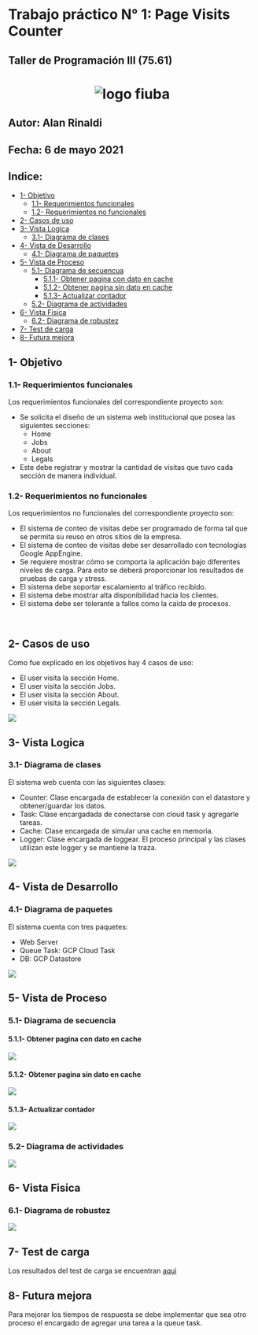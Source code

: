 # Trabajo práctico N° 1: Page Visits Counter
## Taller de Programación III (75.61)

<h1 align="center">
  <img src="./images/logofiuba.jpg" alt="logo fiuba">
</h1>

## Autor: Alan Rinaldi
## Fecha: 6 de mayo 2021




## Indice:

   - [1- Objetivo](#1--objetivo)
      - [1.1- Requerimientos funcionales](#11--requerimientos-funcionales)
      - [1.2- Requerimientos no funcionales](#11--requerimientos-no-funcionales)
   - [2- Casos de uso](#2--casos-de-uso)
   - [3- Vista Logica](#3--vista-logica)
        - [3.1- Diagrama de clases](#3.1--diagrama-de-clases)
   - [4- Vista de Desarrollo](#4--vista-de-desarrollo)
        - [4.1- Diagrama de paquetes](#4.1--diagrama-de-paquetes)
   - [5- Vista de Proceso](#5--vista-de-proceso)
        - [5.1- Diagrama de secuencua](#5.1--diagrama-de-secuencia)
            - [5.1.1- Obtener pagina con dato en cache](#5.1.2--obtener-pagina-con-dato-en-cache)
            - [5.1.2- Obtener pagina sin dato en cache](#5.1.2--obtener-pagina-sin-dato-en-cache)
            - [5.1.3- Actualizar contador](#5.1.3--actualizar-contador)
        - [5.2- Diagrama de actividades](#5.2--diagrama-de-actividades)
   - [6- Vista Fisica](#6--vista-fisica)
        - [6.2- Diagrama de robustez](#6.2--diagrama-de-robustez)
   - [7- Test de carga](#7--test-de-carga)
   - [8- Futura mejora](#8--futura-mejora)


## 1- Objetivo

### 1.1- Requerimientos funcionales

Los requerimientos funcionales del correspondiente proyecto son:
* Se solicita el diseño de un sistema web institucional que posea las siguientes secciones:
    * Home
    * Jobs
    * About
    * Legals
* Este debe registrar y mostrar la cantidad de visitas que tuvo cada sección de manera individual.

### 1.2- Requerimientos no funcionales

Los requerimientos no funcionales del correspondiente proyecto son:
* El sistema de conteo de visitas debe ser programado de forma tal que se permita su reuso en otros sitios de la empresa.
* El sistema de conteo de visitas debe ser desarrollado con tecnologías Google AppEngine.
* Se requiere mostrar cómo se comporta la aplicación bajo diferentes niveles de carga. Para esto se deberá proporcionar los resultados de pruebas de carga y stress.
* El sistema debe soportar escalamiento al tráfico recibido.
* El sistema debe mostrar alta disponibilidad hacia los clientes.
* El sistema debe ser tolerante a fallos como la caída de procesos.

&nbsp;

## 2- Casos de uso

Como fue explicado en los objetivos hay 4 casos de uso:
* El user visita la sección Home.
* El user visita la sección Jobs.
* El user visita la sección About.
* El user visita la sección Legals.

<img src="/images/casosdeuso.jpg">

## 3- Vista Logica

### 3.1- Diagrama de clases

El sistema web cuenta con las siguientes clases:
* Counter: Clase encargada de establecer la conexión con el datastore y obtener/guardar los datos.
* Task: Clase encargadada de conectarse con cloud task y agregarle tareas.
* Cache: Clase encargada de simular una cache en memoria.
* Logger: Clase encargada de loggear. El proceso principal y las clases utilizan este logger y se mantiene la traza.

<img src="/images/clases.jpg">

## 4- Vista de Desarrollo

### 4.1- Diagrama de paquetes

El sistema cuenta con tres paquetes:
* Web Server
* Queue Task: GCP Cloud Task
* DB: GCP Datastore

<img src="/images/paquetes.jpg">

## 5- Vista de Proceso

### 5.1- Diagrama de secuencia

#### 5.1.1- Obtener pagina con dato en cache

<img src="/images/secuenciaconcache.jpg">

#### 5.1.2- Obtener pagina sin dato en cache

<img src="/images/secuenciasincache.jpg">

#### 5.1.3- Actualizar contador

<img src="/images/secuenciaupdate.jpg">

### 5.2- Diagrama de actividades

<img src="/images/actividades.jpg">

## 6- Vista Fisica

### 6.1- Diagrama de robustez

<img src="/images/robustez.jpg">

## 7- Test de carga

Los resultados del test de carga se encuentran [aqui](./load_test.md)

## 8- Futura mejora

Para mejorar los tiempos de respuesta se debe implementar que sea otro proceso el encargado de agregar una tarea a la queue task.